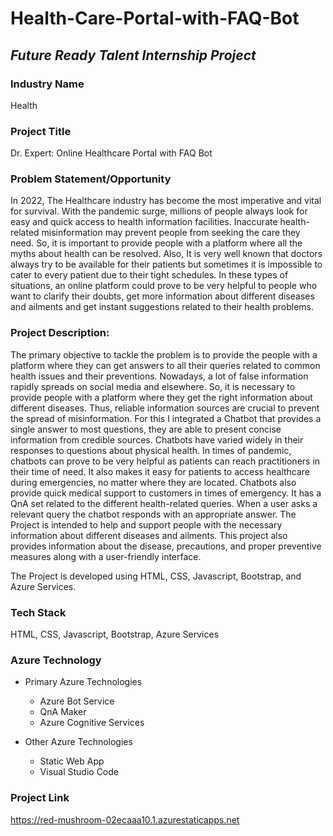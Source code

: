 # Health-Care-Portal-with-FAQ-Bot
## _Future Ready Talent Internship Project_

### Industry Name
Health

### Project Title
Dr. Expert: Online Healthcare Portal with FAQ Bot

### Problem Statement/Opportunity
In 2022, The Healthcare industry has become the most imperative and vital for survival. With the pandemic surge, millions of people always look for easy and quick access to health information facilities. Inaccurate health-related misinformation may prevent people from seeking the care they need. So, it is important to provide people with a platform where all the myths about health can be resolved. Also, It is very well known that doctors always try to be available for their patients but sometimes it is impossible to cater to every patient due to their tight schedules. In these types of situations, an online platform could prove to be very helpful to people who want to clarify their doubts, get more information about different diseases and ailments and get instant suggestions related to their health problems.


### Project Description:
The primary objective to tackle the problem is to provide the people with a platform where they can get answers to all their queries related to common health issues and their preventions. Nowadays, a lot of false information rapidly spreads on social media and elsewhere. So, it is necessary to provide people with a platform where they get the right information about different diseases. Thus, reliable information sources are crucial to prevent the spread of misinformation. For this I integrated a Chatbot that provides a single answer to most questions, they are able to present concise information from credible sources. Chatbots have varied widely in their responses to questions about physical health. In times of pandemic, chatbots can prove to be very helpful as patients can reach practitioners in their time of need. It also makes it easy for patients to access healthcare during emergencies, no matter where they are located. Chatbots also provide quick medical support to customers in times of emergency. It has a QnA set related to the different health-related queries. When a user asks a relevant query the chatbot responds with an appropriate answer. The Project is intended to help and support people with the necessary information about different diseases and ailments. This project also provides information about the disease, precautions, and proper preventive measures along with a user-friendly interface.

The Project is developed using HTML, CSS, Javascript, Bootstrap, and Azure Services.


### Tech Stack
HTML, CSS, Javascript, Bootstrap, Azure Services

### Azure Technology
- Primary Azure Technologies
  - Azure Bot Service
  - QnA Maker
  - Azure Cognitive Services

- Other Azure Technologies
  - Static Web App
  - Visual Studio Code

### Project Link
https://red-mushroom-02ecaaa10.1.azurestaticapps.net

